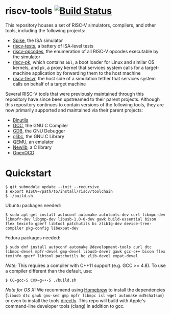 riscv-tools [![Build Status](https://travis-ci.org/riscv/riscv-tools.svg?branch=master)](https://travis-ci.org/riscv/riscv-tools)
===========================================================================

This repository houses a set of RISC-V simulators, compilers, and other
tools, including the following projects:

* [Spike](https://github.com/riscv/riscv-isa-sim/), the ISA simulator
* [riscv-tests](https://github.com/riscv/riscv-tests/), a battery of
ISA-level tests
* [riscv-opcodes](https://github.com/riscv/riscv-opcodes/), the
enumeration of all RISC-V opcodes executable by the simulator
* [riscv-pk](https://github.com/riscv/riscv-pk/), which contains `bbl`,
a boot loader for Linux and similar OS kernels, and `pk`, a proxy kernel that
services system calls for a target-machine application by forwarding them to
the host machine
* [riscv-fesvr](https://github.com/riscv/riscv-fesvr/), the host side of
a simulation tether that services system calls on behalf of a target machine

Several RISC-V tools that were previously maintained through this repository
have since been upstreamed to their parent projects.  Although this repository
continues to contain versions of the following tools, they are now primarily
supported and maintained via their parent projects:

* [Binutils](https://www.gnu.org/software/binutils/)
* [GCC](https://gcc.gnu.org/), the GNU C Compiler
* [GDB](https://www.gnu.org/software/gdb/), the GNU Debugger
* [glibc](https://www.gnu.org/software/libc/), the GNU C Library
* [QEMU](https://www.qemu.org/), an emulator
* [Newlib](https://sourceware.org/newlib/), a C library
* [OpenOCD](http://openocd.org/)

# <a name="quickstart"></a>Quickstart

	$ git submodule update --init --recursive
	$ export RISCV=/path/to/install/riscv/toolchain
	$ ./build.sh


Ubuntu packages needed:

	$ sudo apt-get install autoconf automake autotools-dev curl libmpc-dev libmpfr-dev libgmp-dev libusb-1.0-0-dev gawk build-essential bison flex texinfo gperf libtool patchutils bc zlib1g-dev device-tree-compiler pkg-config libexpat-dev

Fedora packages needed:

	$ sudo dnf install autoconf automake @development-tools curl dtc libmpc-devel mpfr-devel gmp-devel libusb-devel gawk gcc-c++ bison flex texinfo gperf libtool patchutils bc zlib-devel expat-devel

_Note:_ This requires a compiler with C++11 support (e.g. GCC >= 4.8).
To use a compiler different than the default, use:

	$ CC=gcc-5 CXX=g++-5 ./build.sh

_Note for OS X:_ We recommend using [Homebrew](https://brew.sh) to install the dependencies (`libusb dtc gawk gnu-sed gmp mpfr libmpc isl wget automake md5sha1sum`) or even to install the tools [directly](https://github.com/riscv/homebrew-riscv). This repo will build with Apple's command-line developer tools (clang) in addition to gcc.
